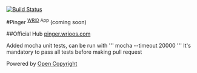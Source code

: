 [![Build Status](https://travis-ci.org/webRunes/Pinger-WRIO-App.svg?branch=master)](https://travis-ci.org/webRunes/Pinger-WRIO-App)

#Pinger <sup>[WRIO](https://wrioos.com) App</sup>
(coming soon)

##Official Hub
[pinger.wrioos.com](https://pinger.wrioos.com)

Added mocha unit tests, can be run with
'''
mocha --timeout 20000
'''
It's mandatory to pass all tests before making pull request

Powered by [Open Copyright](https://opencopyright.wrioos.com)
